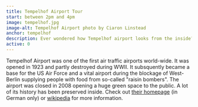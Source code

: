 ```yaml
---
title: Tempelhof Airport Tour
start: between 2pm and 4pm
image: tempelhof.jpg
image-alt: Tempelhof Airport photo by Ciaron Linstead
anchor: tempelhof
description: Ever wondered how Tempelhof airport looks from the inside? Then join this tour.
active: 0
---
```


<p>Tempelhof Airport was one of the first air traffic airports world-wide. It was opened in 1923 and partly destroyed during WWII. It subsquently became a base for the US Air Force and a vital airport during the blockage of West-Berlin supplying people with food from so-called "raisin bombers". The airport was closed in 2008 opening a huge green space to the public. A lot of its history has been preserved inside. Check out <a href="http://www.thf-berlin.de/" target="_blank">their homepage</a> (in German only) or <a href="https://en.wikipedia.org/wiki/Berlin_Tempelhof_Airport" target="_blank">wikipedia</a> for more information.</p>


